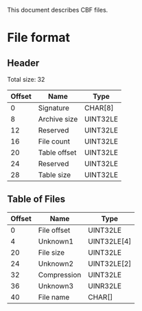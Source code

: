 This document describes CBF files.

File format
===========

Header
------

Total size: 32

| Offset | Name         | Type          |
|--------|--------------|---------------|
| 0      | Signature    | CHAR[8]       |
| 8      | Archive size | UINT32LE      |
| 12     | Reserved     | UINT32LE      |
| 16     | File count   | UINT32LE      |
| 20     | Table offset | UINT32LE      |
| 24     | Reserved     | UINT32LE      |
| 28     | Table size   | UINT32LE      |

Table of Files
--------------

| Offset | Name        | Type        |
|--------|-------------|-------------|
| 0      | File offset | UINT32LE    |
| 4      | Unknown1    | UINT32LE[4] |
| 20     | File size   | UINT32LE    |
| 24     | Unknown2    | UINT32LE[2] |
| 32     | Compression | UINT32LE    |
| 36     | Unknown3    | UINR32LE    |
| 40     | File name   | CHAR[]      |

